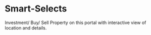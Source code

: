 # Smart-Selects
Investment/ Buy/ Sell Property on this portal with interactive view of location and details.

